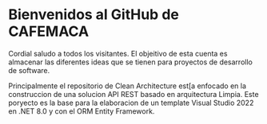 # Bienvenidos al GitHub de CAFEMACA

Cordial saludo a todos los visitantes. El objeitivo de esta cuenta es almacenar las diferentes ideas que se tienen para proyectos de desarrollo de software.

Principalmente el repositorio de Clean Architecture est[a enfocado en la construccion de una solucion API REST basado en arquitectura Limpia. Este poryecto es la base para la elaboracion de un template Visual Studio 2022 en .NET 8.0  y con el ORM Entity Framework.
